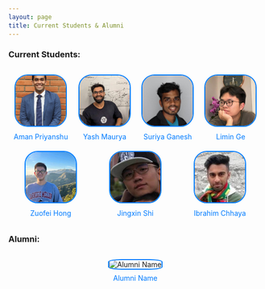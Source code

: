 ```yaml
---
layout: page
title: Current Students & Alumni
---
```


<style>
  .profile-container {
    display: flex;
    flex-wrap: wrap;
    justify-content: space-around;
    margin-top: 20px;
  }
  .profile {
    text-align: center;
    margin: 10px;
  }
  .profile img {
    width: 100px;
    height: 100px;
    border-radius: 25%;
    border: 2px solid #007bff;
    object-fit: cover;
  }
  .profile a {
    display: block;
    margin-top: 8px;
    color: #007bff;
    text-decoration: none;
  }
</style>

<h3>Current Students:</h3>
<div class="profile-container">
  <!-- Example student profile -->
  <div class="profile">
    <img src="/assets/img/student/AmanPriyanshuCropped.jpg" alt="Aman Priyanshu">
    <a href="https://amanpriyanshu.github.io/" target="_blank">Aman Priyanshu</a>
  </div>
  <div class="profile">
    <img src="/assets/img/student/yash.jpeg" alt="Yash Maurya">
    <a href="https://yashmaurya.com/" target="_blank">Yash Maurya</a>
  </div>
  <div class="profile">
    <img src="/assets/img/student/suriya.jpg" alt="Suriya Ganesh">
    <a href="https://www.suriya.cc/" target="_blank">Suriya Ganesh</a>
  </div>
  <div class="profile">
    <img src="/assets/img/student/limin.jpg" alt="Limin Ge">
    <a href="https://www.linkedin.com/in/limin-ge-573b4b28a/" target="_blank">Limin Ge</a>
  </div>
  <div class="profile">
    <img src="/assets/img/student/zuofei.jpg" alt="Zuofei Hong">
    <a href="https://www.linkedin.com/in/zuofei-hong-832ab719b/" target="_blank">Zuofei Hong</a>
  </div>
  <div class="profile">
    <img src="/assets/img/student/Jingxin.jpg" alt="Jingxin Shi">
    <a href="https://www.linkedin.com/in/jingxinshi/" target="_blank">Jingxin Shi</a>
  </div>
  <div class="profile">
    <img src="/assets/img/student/ibrahim.jpg" alt="Ibrahim Chhaya">
    <a href="https://www.linkedin.com/in/ibrahimchhaya/" target="_blank">Ibrahim Chhaya</a>
  </div>
  
  <!-- Add more student profiles here -->
</div>

<h3>Alumni:</h3>
<div class="profile-container">
  <!-- Example alumni profile -->
  <div class="profile">
    <img src="/path/to/alumni-image.jpg" alt="Alumni Name">
    <a href="https://www.linkedin.com/in/alumni" target="_blank">Alumni Name</a>
  </div>
  <!-- Add more alumni profiles here -->
</div>
